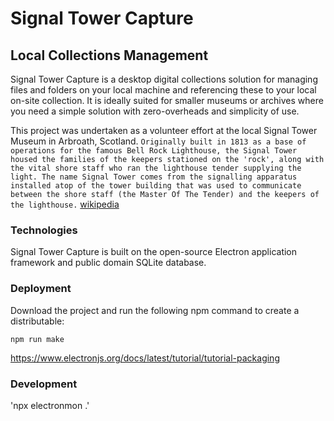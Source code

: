 # Signal Tower Capture

## Local Collections Management

Signal Tower Capture is a desktop digital collections solution for managing 
files and folders on your local machine and referencing these to your
local on-site collection. It is ideally suited for smaller museums or
archives where you need a simple solution with zero-overheads and simplicity
of use.

This project was undertaken as a volunteer effort at the local
Signal Tower Museum in Arbroath, Scotland.
`
Originally built in 1813 as a base of operations for the famous Bell Rock Lighthouse, the Signal Tower housed the families of the keepers stationed on the 'rock', along with the vital shore staff who ran the lighthouse tender supplying the light. The name Signal Tower comes from the signalling apparatus installed atop of the tower building that was used to communicate between the shore staff (the Master Of The Tender) and the keepers of the lighthouse. `
[wikipedia](https://en.wikipedia.org/wiki/Signal_Tower_Museum)


### Technologies
Signal Tower Capture is built on the open-source Electron application framework 
and public domain SQLite database.


### Deployment
Download the project and run the following npm command to create a distributable:

`npm run make`

https://www.electronjs.org/docs/latest/tutorial/tutorial-packaging


### Development
'npx electronmon .'

